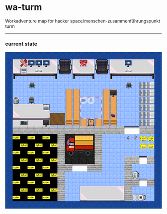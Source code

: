 # wa-turm
Workadventure map for hacker space/menschen-zusammenführungspunkt turm

-----
### current state
![alt: current state](tower.png)
